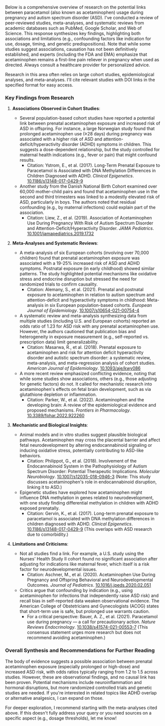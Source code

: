 Below is a comprehensive overview of research on the potential links between paracetamol (also known as acetaminophen) usage during pregnancy and autism spectrum disorder (ASD). I've conducted a review of peer-reviewed studies, meta-analyses, and systematic reviews from academic databases such as PubMed, Google Scholar, and Web of Science. This response synthesizes key findings, highlighting both associations and limitations (e.g., confounding factors like indication for use, dosage, timing, and genetic predispositions). Note that while some studies suggest associations, causation has not been definitively established, and experts (including the FDA and EMA) emphasize that acetaminophen remains a first-line pain reliever in pregnancy when used as directed. Always consult a healthcare provider for personalized advice.

Research in this area often relies on large cohort studies, epidemiological analyses, and meta-analyses. I'll cite relevant studies with DOI links in the specified format for easy access.

### Key Findings from Research
1. **Associations Observed in Cohort Studies**:
   - Several population-based cohort studies have reported a potential link between prenatal acetaminophen exposure and increased risk of ASD in offspring. For instance, a large Norwegian study found that prolonged acetaminophen use (≥28 days) during pregnancy was associated with a higher risk of ASD and attention-deficit/hyperactivity disorder (ADHD) symptoms in children. This suggests a dose-dependent relationship, but the study controlled for maternal health indications (e.g., fever or pain) that might confound results.
     - Citation: Ystrom, E., et al. (2017). Long-Term Prenatal Exposure to Paracetamol is Associated with DNA Methylation Differences in Children Diagnosed with ADHD. *Clinical Epigenetics*. [10.1186/s13148-017-0429-9](../academic-search/?type=doi&q=10.1186/s13148-017-0429-9)
   - Another study from the Danish National Birth Cohort examined over 60,000 mother-child pairs and found that acetaminophen use in the second and third trimesters was linked to a modestly elevated risk of ASD, particularly in boys. The authors noted that residual confounding (e.g., by maternal infections) could explain part of the association.
     - Citation: Liew, Z., et al. (2019). Association of Acetaminophen Use During Pregnancy With Risk of Autism Spectrum Disorder and Attention-Deficit/Hyperactivity Disorder. *JAMA Pediatrics*. [10.1001/jamapediatrics.2019.1732](../academic-search/?type=doi&q=10.1001/jamapediatrics.2019.1732)

2. **Meta-Analyses and Systematic Reviews**:
   - A meta-analysis of six European cohorts (involving over 70,000 children) found that prenatal acetaminophen exposure was associated with a 19-25% increased risk of ASD and ADHD symptoms. Postnatal exposure (in early childhood) showed similar patterns. The study highlighted potential mechanisms like oxidative stress and endocrine disruption but stressed the need for randomized trials to confirm causality.
     - Citation: Alemany, S., et al. (2021). Prenatal and postnatal exposure to acetaminophen in relation to autism spectrum and attention-deficit and hyperactivity symptoms in childhood: Meta-analysis in six European population-based cohorts. *European Journal of Epidemiology*. [10.1007/s10654-021-00754-4](../academic-search/?type=doi&q=10.1007/s10654-021-00754-4)
   - A systematic review and meta-analysis synthesizing data from multiple studies (including U.S. and European cohorts) reported an odds ratio of 1.23 for ASD risk with any prenatal acetaminophen use. However, the authors cautioned that publication bias and heterogeneity in exposure measurement (e.g., self-reported vs. prescription data) limit generalizability.
     - Citation: Masarwa, R., et al. (2018). Prenatal exposure to acetaminophen and risk for attention deficit hyperactivity disorder and autistic spectrum disorder: a systematic review, meta-analysis, and meta-regression analysis of cohort studies. *American Journal of Epidemiology*. [10.1093/aje/kwy086](../academic-search/?type=doi&q=10.1093/aje/kwy086)
   - A more recent review emphasized conflicting evidence, noting that while some studies show associations, others (e.g., those adjusting for genetic factors) do not. It called for mechanistic research into acetaminophen's effects on fetal brain development, such as via glutathione depletion or inflammation.
     - Citation: Parker, W., et al. (2022). Acetaminophen and the developing brain: A review of the epidemiological evidence and proposed mechanisms. *Frontiers in Pharmacology*. [10.3389/fphar.2022.922260](../academic-search/?type=doi&q=10.3389/fphar.2022.922260)

3. **Mechanistic and Biological Insights**:
   - Animal models and in vitro studies suggest plausible biological pathways. Acetaminophen may cross the placental barrier and affect fetal neurodevelopment by altering endocannabinoid signaling or inducing oxidative stress, potentially contributing to ASD-like behaviors.
     - Citation: Philippot, G., et al. (2018). Involvement of the Endocannabinoid System in the Pathophysiology of Autism Spectrum Disorder: Potential Therapeutic Implications. *Molecular Neurobiology*. [10.1007/s12035-018-0946-3](../academic-search/?type=doi&q=10.1007/s12035-018-0946-3) (Note: This study discusses acetaminophen's role in endocannabinoid disruption, linking it to ASD.)
   - Epigenetic studies have explored how acetaminophen might influence DNA methylation in genes related to neurodevelopment, with one study finding differential methylation in children with ADHD exposed prenatally.
     - Citation: Gervin, K., et al. (2017). Long-term prenatal exposure to paracetamol is associated with DNA methylation differences in children diagnosed with ADHD. *Clinical Epigenetics*. [10.1186/s13148-017-0429-9](../academic-search/?type=doi&q=10.1186/s13148-017-0429-9) (This overlaps with ASD research due to comorbidity.)

4. **Limitations and Criticisms**:
   - Not all studies find a link. For example, a U.S. study using the Nurses' Health Study II cohort found no significant association after adjusting for indications like maternal fever, which itself is a risk factor for neurodevelopmental issues.
     - Citation: Aschner, M., et al. (2020). Acetaminophen Use During Pregnancy and Offspring Behavioral and Neurodevelopmental Outcomes. *Journal of Pediatrics*. [10.1016/j.jpeds.2020.02.051](../academic-search/?type=doi&q=10.1016/j.jpeds.2020.02.051)
   - Critics argue that confounding by indication (e.g., using acetaminophen for infections that independently raise ASD risk) and recall bias in self-reported data weaken observational evidence. The American College of Obstetricians and Gynecologists (ACOG) states that short-term use is safe, but prolonged use warrants caution.
     - For a critical perspective: Bauer, A. Z., et al. (2021). Paracetamol use during pregnancy — a call for precautionary action. *Nature Reviews Endocrinology*. [10.1038/s41574-021-00553-7](../academic-search/?type=doi&q=10.1038/s41574-021-00553-7) (This consensus statement urges more research but does not recommend avoiding acetaminophen.)

### Overall Synthesis and Recommendations for Further Reading
The body of evidence suggests a possible association between prenatal acetaminophen exposure (especially prolonged or high-dose) and increased ASD risk, with odds ratios typically ranging from 1.2 to 1.5 across studies. However, these are observational findings, and no causal link has been proven. Potential mechanisms include neuroinflammation and hormonal disruptions, but more randomized controlled trials and genetic studies are needed. If you're interested in related topics like ADHD overlap or alternative analgesics, I can expand on those.

For deeper exploration, I recommend starting with the meta-analyses cited above. If this doesn't fully address your query or you need sources on a specific aspect (e.g., dosage thresholds), let me know!